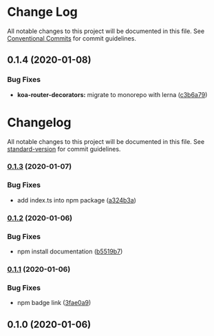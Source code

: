 # Change Log

All notable changes to this project will be documented in this file.
See [Conventional Commits](https://conventionalcommits.org) for commit guidelines.

## 0.1.4 (2020-01-08)


### Bug Fixes

* **koa-router-decorators:** migrate to monorepo with lerna ([c3b6a79](https://github.com/rx-ts/koa/commit/c3b6a790af58b2429ff8341d4baea921e3cb6ac0))





# Changelog

All notable changes to this project will be documented in this file. See [standard-version](https://github.com/conventional-changelog/standard-version) for commit guidelines.

### [0.1.3](https://github.com/rx-ts/koa-router-decorators/compare/v0.1.2...v0.1.3) (2020-01-07)


### Bug Fixes

* add index.ts into npm package ([a324b3a](https://github.com/rx-ts/koa-router-decorators/commit/a324b3a7247f6389fc8388ba7611246e03328112))

### [0.1.2](https://github.com/rx-ts/koa-router-decorators/compare/v0.1.1...v0.1.2) (2020-01-06)


### Bug Fixes

* npm install documentation ([b5519b7](https://github.com/rx-ts/koa-router-decorators/commit/b5519b790eb545f8d6d428514b9f8d65afee9699))

### [0.1.1](https://github.com/rx-ts/koa-router-decorators/compare/v0.1.0...v0.1.1) (2020-01-06)

### Bug Fixes

- npm badge link ([3fae0a9](https://github.com/rx-ts/koa-router-decorators/commit/3fae0a93d43b462c074aa9d8354e9e6e88a8ccff))

## 0.1.0 (2020-01-06)
